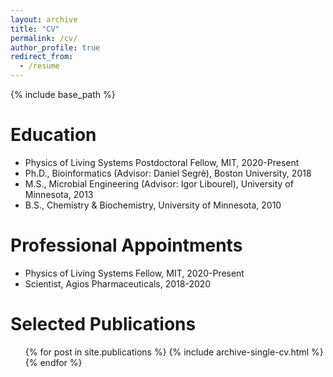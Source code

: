 ```yaml
---
layout: archive
title: "CV"
permalink: /cv/
author_profile: true
redirect_from:
  - /resume
---
```


{% include base_path %}

Education
======
* Physics of Living Systems Postdoctoral Fellow, MIT, 2020-Present
* Ph.D., Bioinformatics (Advisor: Daniel Segrè), Boston University, 2018
* M.S., Microbial Engineering (Advisor: Igor Libourel), University of Minnesota, 2013
* B.S., Chemistry & Biochemistry, University of Minnesota, 2010

Professional Appointments
======
* Physics of Living Systems Fellow, MIT, 2020-Present
* Scientist, Agios Pharmaceuticals, 2018-2020

Selected Publications
======
  <ul>{% for post in site.publications %}
    {% include archive-single-cv.html %}
  {% endfor %}</ul>
  
<!--Talks
======
  <ul>{% for post in site.talks %}
    {% include archive-single-talk-cv.html %}
  {% endfor %}</ul>
  
Teaching
======
  <ul>{% for post in site.teaching %}
    {% include archive-single-cv.html %}
  {% endfor %}</ul>
  
Service and leadership
======
* Peer reviewer for: <i>Nature Ecology & Evolution<\i> -->
